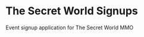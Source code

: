The Secret World Signups
========================

Event signup application for The Secret World MMO
